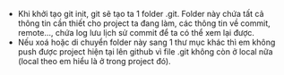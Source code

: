 
- Khi khởi tạo git init, git sẽ tạo ta 1 folder .git. Folder này chứa tất cả thông tin cần thiết cho project ta đang làm, các thông tin về commit, remote..., chứa log lưu lịch sử commit để ta có thể xem lại được.
- Nếu xoá hoặc di chuyển folder này sang 1 thư mục khác thì em không push được project hiện tại lên github vì file .git không còn ở local nữa (local theo em hiểu là ở trong project đó).
